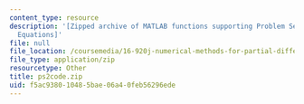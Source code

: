 ```yaml
---
content_type: resource
description: '[Zipped archive of MATLAB functions supporting Problem Set 2: Hyperbolic
  Equations]'
file: null
file_location: /coursemedia/16-920j-numerical-methods-for-partial-differential-equations-sma-5212-spring-2003/f5ac938010485bae06a40feb56296ede_ps2code.zip
file_type: application/zip
resourcetype: Other
title: ps2code.zip
uid: f5ac9380-1048-5bae-06a4-0feb56296ede
---
```

